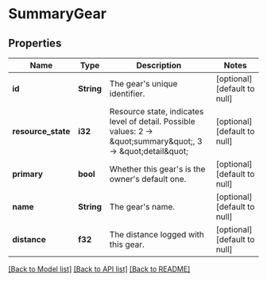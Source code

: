 # SummaryGear

## Properties
Name | Type | Description | Notes
------------ | ------------- | ------------- | -------------
**id** | **String** | The gear&#39;s unique identifier. | [optional] [default to null]
**resource_state** | **i32** | Resource state, indicates level of detail. Possible values: 2 -&gt; \&quot;summary\&quot;, 3 -&gt; \&quot;detail\&quot; | [optional] [default to null]
**primary** | **bool** | Whether this gear&#39;s is the owner&#39;s default one. | [optional] [default to null]
**name** | **String** | The gear&#39;s name. | [optional] [default to null]
**distance** | **f32** | The distance logged with this gear. | [optional] [default to null]

[[Back to Model list]](../README.md#documentation-for-models) [[Back to API list]](../README.md#documentation-for-api-endpoints) [[Back to README]](../README.md)


